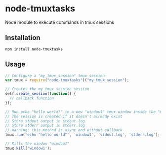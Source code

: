 node-tmuxtasks
==============

Node module to execute commands in tmux sessions

Installation
------------

```
npm install node-tmuxtasks
```

Usage
-----

```javascript
// Configure a "my_tmux_session" tmux session
var tmux = require("node-tmuxtasks")("my_tmux_session");

// Creates the my_tmux_session session
self.create_session(function() {
  // callback function
});

// Run echo "hello world!" in a new "window1" tmux window inside the "my_tmux_session" tmux session
// The session is created if it doesn't already exist
// Store stdout output in stdout.log
// Store stderr output in stderr.log
// Warning: this method is async and without callback
tmux.run('echo "hello world"', 'window1', 'stdout.log', 'stderr.log');

// Kills the window "window1"
tmux.kill('window1');

```
